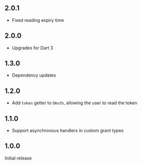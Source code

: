 ## 2.0.1

- Fixed reading expiry time

## 2.0.0

- Upgrades for Dart 3

## 1.3.0

- Dependency updates

## 1.2.0

- Add `token` getter to `OAuth`, allowing the user to read the token

## 1.1.0

- Support asynchronous handlers in custom grant types

## 1.0.0

Initial release